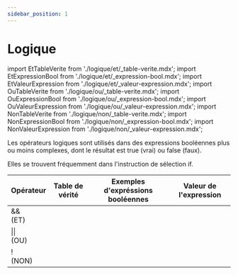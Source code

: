 ```yaml
---
sidebar_position: 1
---
```


# Logique

import EtTableVerite from './logique/et/_table-verite.mdx';
import EtExpressionBool from './logique/et/_expression-bool.mdx';
import EtValeurExpression from './logique/et/_valeur-expression.mdx';
import OuTableVerite from './logique/ou/_table-verite.mdx';
import OuExpressionBool from './logique/ou/_expression-bool.mdx';
import OuValeurExpression from './logique/ou/_valeur-expression.mdx';
import NonTableVerite from './logique/non/_table-verite.mdx';
import NonExpressionBool from './logique/non/_expression-bool.mdx';
import NonValeurExpression from './logique/non/_valeur-expression.mdx';

Les opérateurs logiques sont utilisés dans des expressions booléennes plus ou moins complexes, dont le résultat est true (vrai) ou false (faux).

Elles se trouvent fréquemment dans l'instruction de sélection if.

| **Opérateur** | **Table de vérité** | **Exemples d'expréssions booléennes** | **Valeur de l'expression** |
| ------------- | ------------------- | ------------------------------------- | -------------------------- |
| && <br/> (ET) | <EtTableVerite /> | <EtExpressionBool /> | <EtValeurExpression /> |
| \|\| <br/> (OU) | <OuTableVerite /> | <OuExpressionBool /> | <OuValeurExpression /> |
| ! <br/> (NON) | <NonTableVerite /> | <NonExpressionBool /> | <NonValeurExpression /> |